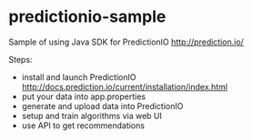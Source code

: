 predictionio-sample
===================
Sample of using Java SDK for PredictionIO http://prediction.io/

Steps:
* install and launch PredictionIO http://docs.prediction.io/current/installation/index.html
* put your data into app.properties
* generate and upload data into PredictionIO
* setup and train algorithms via web UI
* use API to get recommendations
